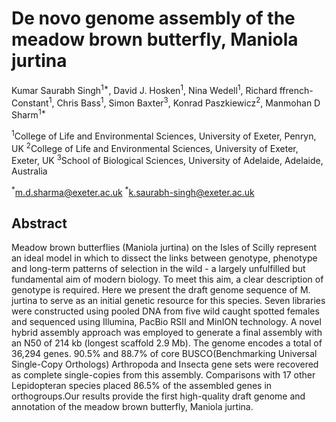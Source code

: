 # De novo genome assembly of the meadow brown butterfly, Maniola jurtina
Kumar Saurabh Singh<sup>1*</sup>, David J. Hosken<sup>1</sup>, Nina Wedell<sup>1</sup>, Richard ffrench-Constant<sup>1</sup>, Chris Bass<sup>1</sup>, Simon Baxter<sup>3</sup>, Konrad Paszkiewicz<sup>2</sup>, Manmohan D Sharm<sup>1*</sup>

<sup>1</sup>College of Life and Environmental Sciences, University of Exeter, Penryn, UK
<sup>2</sup>College of Life and Environmental Sciences, University of Exeter, Exeter, UK
<sup>3</sup>School of Biological Sciences, University of Adelaide, Adelaide, Australia 

<sup>\*</sup>m.d.sharma@exeter.ac.uk
<sup>\*</sup>k.saurabh-singh@exeter.ac.uk

## Abstract
Meadow brown butterflies (Maniola jurtina) on the Isles of Scilly represent an ideal model in which to dissect the links between genotype, phenotype and long-term patterns of selection in the wild - a largely unfulfilled but fundamental aim of modern biology. To meet this aim, a clear description of genotype is required. Here we present the draft genome sequence of M. jurtina to serve as an initial genetic resource for this species. Seven libraries were constructed using pooled DNA from five wild caught spotted females and sequenced using Illumina, PacBio RSII and MinION technology. A novel hybrid assembly approach was employed to generate a final assembly with an N50 of 214 kb (longest scaffold 2.9 Mb). The genome encodes a total of 36,294 genes. 90.5% and 88.7% of core BUSCO(Benchmarking Universal Single-Copy Orthologs) Arthropoda and Insecta gene sets were recovered as complete single-copies from this assembly. Comparisons with 17 other Lepidopteran species placed 86.5% of the assembled genes in orthogroups.Our results provide the first high-quality draft genome and annotation of the meadow brown butterfly, Maniola jurtina.
